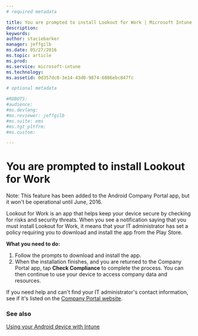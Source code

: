 ```yaml
---
# required metadata

title: You are prompted to install Lookout for Work | Microsoft Intune
description:
keywords:
author: staciebarker
manager: jeffgilb
ms.date: 05/27/2016
ms.topic: article
ms.prod:
ms.service: microsoft-intune
ms.technology:
ms.assetid: 0d357dc0-3e14-43d0-9874-6886ebc847fc

# optional metadata

#ROBOTS:
#audience:
#ms.devlang:
#ms.reviewer: jeffgilb
#ms.suite: ems
#ms.tgt_pltfrm:
#ms.custom:

---
```


# You are prompted to install Lookout for Work
Note: This feature has been added to the Android Company Portal app, but it won't be operational until June, 2016. 

Lookout for Work is an app that helps keep your device secure by checking for risks and security threats. When you see a notification saying that you must install Lookout for Work, it means that your IT administrator has set a policy requiring you to download and install the app from the Play Store.

**What you need to do:**

1.	Follow the prompts to download and install the app. 
2.	When the installation finishes, and you are returned to the Company Portal app, tap **Check Compliance** to complete the process. You can then continue to use your device to access company data and resources.

If you need help and can't find your IT administrator's contact information, see if it's listed on the [Company Portal website](http://portal.manage.microsoft.com).

### See also
[Using your Android device with Intune](using-your-android-device-with-intune.md)
